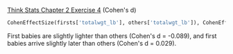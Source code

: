 [Think Stats Chapter 2 Exercise 4](http://greenteapress.com/thinkstats2/html/thinkstats2003.html#toc24) (Cohen's d)

```python
CohenEffectSize(firsts['totalwgt_lb'], others['totalwgt_lb']), CohenEffectSize(firsts['prglngth'], others['prglngth'])
```

First babies are slightly lighter than others (Cohen's d = -0.089), and first babies arrive slightly later than others (Cohen's d = 0.029).
